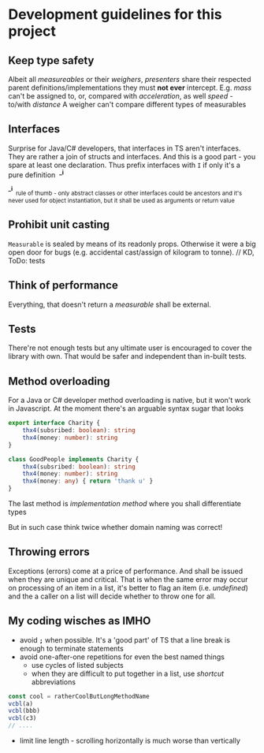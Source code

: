 # Development guidelines for this project

## Keep type safety 
Albeit all *measureables* or their *weighers*, *presenters* share their respected parent definitions/implementations they must **not ever** intercept.
E.g. *mass* can't be assigned to, or, compared with *acceleration*, as well *speed* - to/with *distance*
A weigher can't compare different types of measurables

## Interfaces
Surprise for Java/C# developers, that interfaces in TS aren't interfaces. They are rather a join of structs and interfaces. And this is a good part - you spare at least one declaration.
Thus prefix interfaces with `I` if only it's a pure definition&nbsp;&nbsp;<sup>**_i**</sup>

<sup>**_i**</sup><sub>&nbsp;&nbsp;rule of thumb - only abstract classes or other interfaces could be ancestors and it's never used for object instantiation, but it shall be used as arguments or return value</sub>


## Prohibit unit casting
`Measurable` is sealed by means of its readonly props. Otherwise it were a big open door for bugs (e.g. accidental cast/assign of kilogram to tonne).
// KD, ToDo: tests

## Think of performance
Everything, that doesn't return a *measurable* shall be external.

## Tests
There're not enough tests but any ultimate user is encouraged to cover the library with own. That would be safer and independent than in-built tests.

## Method overloading
For a Java or C# developer method overloading is native, but it won't work in Javascript. At the moment there's an arguable syntax sugar that looks

```typescript
export interface Charity {
    thx4(subsribed: boolean): string
    thx4(money: number): string
}

class GoodPeople implements Charity {
    thx4(subsribed: boolean): string
    thx4(money: number): string
    thx4(money: any) { return 'thank u' }
}
```
The last method is *implementation method* where you shall differentiate types

But in such case think twice whether domain naming was correct!

## Throwing errors
Exceptions (errors) come at a price of performance. And shall be issued when they are unique and critical. That is when the same error may occur on processing of an item in a list, it's better to flag an item (i.e. *undefined*) and the a caller on a list will decide whether to throw one for all.

## My coding wisches as IMHO
* avoid **`;`** when possible. It's a 'good part' of TS that a line break is enough to terminate statements
* avoid one-after-one repetitions for even the best named things
    + use cycles of listed subjects
    + when they are difficult to put together in a list, use *shortcut* abbreviations
```typescript
const cool = ratherCoolButLongMethodName
vcbl(a)
vcbl(bbb)
vcbl(c3)
// ....
```    
* limit line length - scrolling horizontally is much worse than vertically 